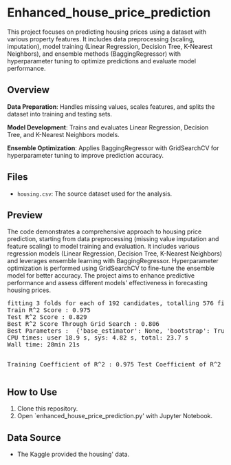 # Enhanced_house_price_prediction
This project focuses on predicting housing prices using a dataset with various property features. It includes data preprocessing (scaling, imputation), model training (Linear Regression, Decision Tree, K-Nearest Neighbors), and ensemble methods (BaggingRegressor) with hyperparameter tuning to optimize predictions and evaluate model performance.
## Overview
<b>Data Preparation</b>: Handles missing values, scales features, and splits the dataset into training and testing sets.

<b>Model Development</b>: Trains and evaluates Linear Regression, Decision Tree, and K-Nearest Neighbors models.

<b>Ensemble Optimization</b>: Applies BaggingRegressor with GridSearchCV for hyperparameter tuning to improve prediction accuracy.

## Files
- `housing.csv`: The source dataset used for the analysis.

## Preview
<p>
The code demonstrates a comprehensive approach to housing price prediction, starting from data preprocessing (missing value imputation and feature scaling) to model training and evaluation. It includes various regression models (Linear Regression, Decision Tree, K-Nearest Neighbors) and leverages ensemble learning with BaggingRegressor. Hyperparameter optimization is performed using GridSearchCV to fine-tune the ensemble model for better accuracy. The project aims to enhance predictive performance and assess different models' effectiveness in forecasting housing prices.</p>
<pre>
fitting 3 folds for each of 192 candidates, totalling 576 fits
Train R^2 Score : 0.975
Test R^2 Score : 0.829
Best R^2 Score Through Grid Search : 0.806
Best Parameters :  {'base_estimator': None, 'bootstrap': True, 'bootstrap_features': False, 'max_features': 1.0, 'max_samples': 1.0, 'n_estimators': 100}
CPU times: user 18.9 s, sys: 4.82 s, total: 23.7 s
Wall time: 28min 21s

Training Coefficient of R^2 : 0.975
Test Coefficient of R^2 : 0.829
</pre>

## How to Use
1. Clone this repository.
2. Open `enhanced_house_price_prediction.py' with Jupyter Notebook.

## Data Source
- The Kaggle provided the housing' data.
